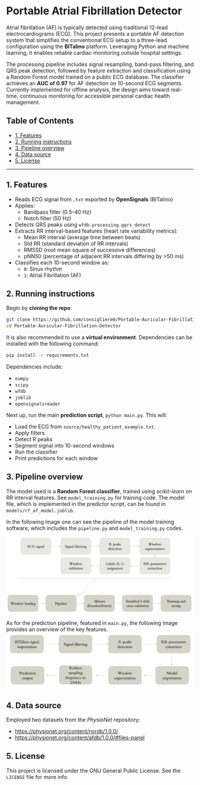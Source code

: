 # Portable Atrial Fibrillation Detector
Atrial fibrillation (AF) is typically detected using traditional 12-lead electrocardiograms (ECG). This project presents a portable AF detection system that simplifies the conventional ECG setup to a three-lead configuration using the **BITalino** platform. Leveraging Python and machine learning, it enables reliable cardiac monitoring outside hospital settings.

The processing pipeline includes signal resampling, band-pass filtering, and QRS peak detection, followed by feature extraction and classification using a Random Forest model trained on a public ECG database. The classifier achieves an **AUC of 0.97** for AF detection on 10-second ECG segments. Currently implemented for offline analysis, the design aims toward real-time, continuous monitoring for accessible personal cardiac health management.

## Table of Contents

- [1. Features](#1-features)
- [2. Running instructions](#2-running-instructions)
- [3. Pipeline overview](#3-pipeline-overview)
- [4. Data source](#data-source)
- [5. License](#4-license)
---
## 1. Features

- Reads ECG signal from `.txt` exported by **OpenSignals** (BITalino)
- Applies:
  - Bandpass filter (0.5–40 Hz)
  - Notch filter (50 Hz)
-  Detects QRS peaks using `wfdb.processing.gqrs_detect`
- Extracts RR interval-based features (heart rate variability metrics):
  - Mean RR interval (average time between beats)
  - Std RR (standard deviation of RR intervals)
  - RMSSD (root mean square of successive differences)
  - pNN50 (percentage of adjacent RR intervals differing by >50 ms)
- Classifies each 10-second window as:
  - `0`: Sinus rhythm
  - `1`: Atrial Fibrillation (AF)

## 2. Running instructions
Begin by **cloning the repo**:
```bash
git clone https://github.com/consigliere0/Portable-Auricular-Fibrillation-Detector.git
cd Portable-Auricular-Fibrillation-Detector
```
It is also recommended to use a **virtual environment**. Dependencies can be installed with the following command:
```bash
pip install -r requirements.txt
```
Dependencies include:
- `numpy`
- `scipy`
- `wfdb`
- `joblib`
- `opensignalsreader`

Next up, run the main **prediction script**, `python main.py`. This will:
- Load the ECG from `source/healthy_patient_example.txt`.
- Apply filters
- Detect R peaks
- Segment signal into 10-second windows
- Run the classifier
- Print predictions for each window

## 3. Pipeline overview
The model used is a **Random Forest classifier**, trained using *scikit-learn* on RR interval features. See `model_training.py` for training code. The model file, which is implemented in the predictor script, can be found in `models/rf_af_model.joblib`.

In the following image one can see the pipeline of the model training software, which includes the `pipeline.py` and `model_training.py` codes.

![Model training pipeline diagram](image.png)

As for the prediction pipeline, featured in `main.py`, the following image provides an overview of the key features.
![Prediction pipeline overview](image-1.png)

## 4. Data source
Employed two datasets from the *PhysioNet* repository:
- https://physionet.org/content/nsrdb/1.0.0/
- https://physionet.org/content/afdb/1.0.0/#files-panel

## 5. License
This project is licensed under the GNU General Public License. See the `LICENSE` file for more info.